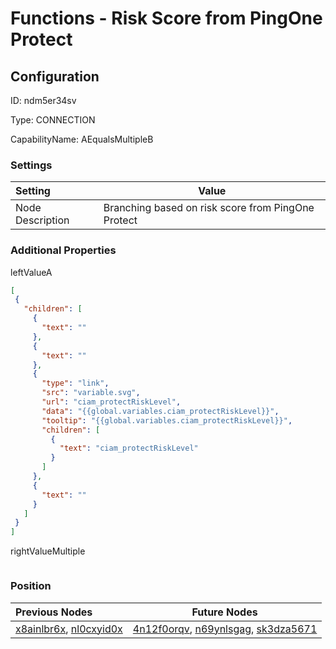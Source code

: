# Functions - Risk Score from PingOne Protect
## Configuration
ID:  ndm5er34sv

Type: CONNECTION 

CapabilityName: AEqualsMultipleB

### Settings
| Setting | Value  |
| :------------------------ | ---------------------------------------- |
| Node Description | Branching based on risk score from PingOne Protect | 
 




### Additional Properties
leftValueA
 ```json 
[
  {
    "children": [
      {
        "text": ""
      },
      {
        "text": ""
      },
      {
        "type": "link",
        "src": "variable.svg",
        "url": "ciam_protectRiskLevel",
        "data": "{{global.variables.ciam_protectRiskLevel}}",
        "tooltip": "{{global.variables.ciam_protectRiskLevel}}",
        "children": [
          {
            "text": "ciam_protectRiskLevel"
          }
        ]
      },
      {
        "text": ""
      }
    ]
  }
]
```


rightValueMultiple
 ```json 

```




### Position
| Previous Nodes | Future Nodes |
| :------------- | ------------ |
| [x8ainlbr6x](./x8ainlbr6x.md), [nl0cxyid0x](./nl0cxyid0x.md) | [4n12f0orqv](./4n12f0orqv.md), [n69ynlsgag](./n69ynlsgag.md), [sk3dza5671](./sk3dza5671.md) |